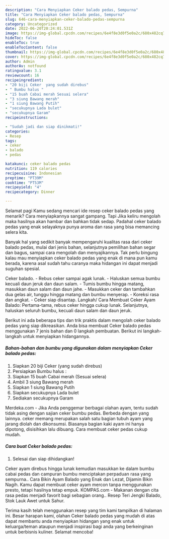 ```yaml
---
description: "Cara Menyiapkan Ceker balado pedas, Sempurna"
title: "Cara Menyiapkan Ceker balado pedas, Sempurna"
slug: 646-cara-menyiapkan-ceker-balado-pedas-sempurna
category: Uncategorized
date: 2022-06-20T20:24:01.531Z
image: https://img-global.cpcdn.com/recipes/6e4f8e3d0f5e0a2c/680x482cq70/ceker-balado-pedas-foto-resep-utama.jpg
hideToc: false
enableToc: true
enableTocContent: false
thumbnail: https://img-global.cpcdn.com/recipes/6e4f8e3d0f5e0a2c/680x482cq70/ceker-balado-pedas-foto-resep-utama.jpg
cover: https://img-global.cpcdn.com/recipes/6e4f8e3d0f5e0a2c/680x482cq70/ceker-balado-pedas-foto-resep-utama.jpg
author: Admin
authorAv: notfound
ratingvalue: 3.1
reviewcount: 16
recipeingredient:
- "20 biji Ceker  yang sudah direbus"
- " Bumbu halus "
- "15 buah Cabai merah Sesuai selera"
- "3 siung Bawang merah"
- "1 siung Bawang Putih"
- "secukupnya Lada bulet"
- "secukupnya Garam"
recipeinstructions:

- "Sudah jadi dan siap dinikmati!"
categories:
- Resep
tags:
- ceker
- balado
- pedas

katakunci: ceker balado pedas 
nutrition: 119 calories
recipecuisine: Indonesian
preptime: "PT39M"
cooktime: "PT53M"
recipeyield: "4"
recipecategory: Dinner

---
```



Selamat pagi Kamu sedang mencari ide resep ceker balado pedas yang menarik? Cara menyiapkannya sangat gampang. Tapi Jika keliru mengolah maka hasilnya akan hambar dan bahkan tidak sedap. Padahal ceker balado pedas yang enak selayaknya punya aroma dan rasa yang bisa memancing selera kita.


Banyak hal yang sedikit banyak mempengaruhi kualitas rasa dari ceker balado pedas, mulai dari jenis bahan, selanjutnya pemilihan bahan segar dan bagus, sampai cara mengolah dan menyajikannya. Tak perlu bingung kalau mau menyiapkan ceker balado pedas yang enak di mana pun kamu berada, karena asal sudah tahu caranya maka hidangan ini dapat menjadi suguhan spesial.

Ceker balado. - Rebus ceker sampai agak lunak. - Haluskan semua bumbu kecuali daun jeruk dan daun salam. - Tumis bumbu hingga matang, masukkan daun salam dan daun jahe. - Masukkan ceker dan tambahkan dua gelas air, tunggu hingga matang dan bumbu menyerap. - Koreksi rasa dan angkat. - Ceker siap disantap. Langkah/ Cara Membuat Ceker Ayam Balado: Pertama-tama, rebus ceker hingga cukup lunak. Selanjutnya, haluskan seluruh bumbu, kecuali daun salam dan daun jeruk.


Berikut ini ada beberapa tips dan trik praktis dalam mengolah ceker balado pedas yang siap dikreasikan. Anda bisa membuat Ceker balado pedas menggunakan 7 jenis bahan dan 0 langkah pembuatan. Berikut ini langkah-langkah untuk menyiapkan hidangannya.

<!--inarticleads1-->

##### Bahan-bahan dan bumbu yang digunakan dalam menyiapkan Ceker balado pedas:

1. Siapkan 20 biji Ceker  (yang sudah direbus)
1. Persiapkan  Bumbu halus :
1. Siapkan 15 buah Cabai merah (Sesuai selera)
1. Ambil 3 siung Bawang merah
1. Siapkan 1 siung Bawang Putih
1. Siapkan secukupnya Lada bulet
1. Sediakan secukupnya Garam


Merdeka.com - Jika Anda penggemar berbagai olahan ayam, tentu sudah tidak asing dengan sajian ceker bumbu pedas. Berbeda dengan yang lainnya. ceker memang merupakan salah satu bagian tubuh ayam yang jarang diolah dan dikonsumsi. Biasanya bagian kaki ayam ini hanya dipotong, disisihkan lalu dibuang. Cara membuat ceker pedas cukup mudah. 

<!--inarticleads2-->

##### Cara buat Ceker balado pedas:


1. Selesai dan siap dihidangkan!

Ceker ayam direbus hingga lunak kemudian masukkan ke dalam bumbu cabai pedas dan campuran bumbu menciptakan perpaduan rasa yang sempurna.. Cara Bikin Ayam Balado yang Enak dan Lezat, Dijamin Bikin Nagih. Kamu dapat membuat ceker ayam mercon tanpa menggunakan presto, tetapi hasilnya tetap empuk. KOMPAS.com - Makanan dengan cita rasa pedas menjadi favorit bagi sebagian orang.. Resep Teri Jengki Balado, Stok Lauk Awet untuk Sahur. 

Terima kasih telah menggunakan resep yang tim kami tampilkan di halaman ini. Besar harapan kami, olahan Ceker balado pedas yang mudah di atas dapat membantu anda menyiapkan hidangan yang enak untuk keluarga/teman ataupun menjadi inspirasi bagi anda yang berkeinginan untuk berbisnis kuliner. Selamat mencoba!
